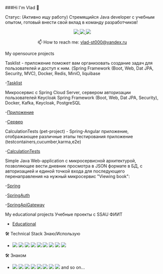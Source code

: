 ###Hi I'm Vlad 👋

Статус: (Активно ищу работу) Стремящийся Java developer с учебным опытом, готовый внести свой вклад в команду разработчиков!

<p align='center'>
   <a href="https://vk.com/nigrum_martii">
       <img src="https://img.shields.io/badge/VK-0077FF?style=for-the-badge&logo=vk&logoColor=WHITE"/>
   </a>
   <a href="https://join.skype.com/invite/NHeWyc6PyLNa">
       <img src="https://img.shields.io/badge/Skype-00AFF0?style=for-the-badge&logo=skype&logoColor=WHITE"/>
   </a>
   <a href="https://t.me/TaarMaan">
       <img src="https://img.shields.io/badge/Telegram-26A5E4?style=for-the-badge&logo=telegram&logoColor=WHITE"/>
   </a>
<p align='center'>
   📫 How to reach me: <a href='mailto:vlad-st000@yandex.ru'>vlad-st000@yandex.ru</a>
</p>

My opensource projects

Tasklist - приложение поможет вам организовать создание задач для пользователей и доступ к ним.
(Spring Framework (Boot, Web, Dat JPA, Security, MVC), Docker, Redis, MiniO, liquibase

-[Tasklist](https://github.com/TaarMaan/tasklist)

Микросервис с Spring Cloud Server, сервером авторизации пользователей Keycloak
Spring Framework (Boot, Web, Dat JPA, Security), Docker, Kafka, Keycloak, PostgreSQL

-[Приложение](https://github.com/TaarMaan/CompanyMicrosrvices)

-[Сервер](https://github.com/TaarMaan/Configuration)

CalculationTests (pet-project) - Spring-Angular приложение, отображающее различные этапы тестирования приложение (testcontainers,cucumber,karma,e2e)

-[CalculationTests](https://github.com/TaarMaan/CalculationTests)

Simple Java Web-application с микросервисной архитектурой, позволяющее вести дневник просмотра в JSON формате в БД, с авторизацией и единой точкой входа для последующего перенаправления на нужный микросервис "Viewing book": 

-[Spring](https://github.com/TaarMaan/Spring)

-[SpringAuth](https://github.com/TaarMaan/SpringAuth)

-[SpringApiGateway](https://github.com/TaarMaan/SpringApiGateway)


My educational projects
Учебные проекты с SSAU ФИИТ
- [Educational](https://github.com/TaarMaan/Magistr_Studies)


🛠 Technical Stack
Знаю/Использую
- <img src="https://img.shields.io/badge/Java-BLACK?style=for-the-badge&logo=Spring&logoColor=32CD32"/> <img src="https://img.shields.io/badge/PostgreSQL-BLACK?style=for-the-badge&logo=postgresql&logoColor=4169E1"/> <img src="https://img.shields.io/badge/Maven-BLACK?style=for-the-badge&logo=apachemaven&logoColor=FF0000"/> <img src="https://img.shields.io/badge/Docker-BLACK?style=for-the-badge&logo=docker&logoColor=2496ED"/> <img src="https://img.shields.io/badge/Spring Framework-BLACK?style=for-the-badge&logo=spring&logoColor=32CD32"/> <img src="https://img.shields.io/badge/Postman-BLACK?style=for-the-badge&logo=postman&logoColor=FF6C37"/> <img src="https://img.shields.io/badge/FlyWay-BLACK?style=for-the-badge&logo=flyway&logoColor=2496ED"/> <img src="https://img.shields.io/badge/LiquiBase-BLACK?style=for-the-badge&logo=liquibase&logoColor=2496ED"/> <img src="https://img.shields.io/badge/GitHub-BLACK?style=for-the-badge&logo=github&logoColor=WHITE"/>

🛠 Знаком
- <img src="https://img.shields.io/badge/HTML-BLACK?style=for-the-badge&logo=html5&logoColor=E34F26"/> <img src="https://img.shields.io/badge/CSS-BLACK?style=for-the-badge&logo=css3&logoColor=1572B6"/> <img src="https://img.shields.io/badge/GitHub-BLACK?style=for-the-badge&logo=github&logoColor=WHITE"/> <img src="https://img.shields.io/badge/Git-BLACK?style=for-the-badge&logo=git&logoColor=WHITE"/> <img src="https://img.shields.io/badge/Redis-BLACK?style=for-the-badge&logo=redis&logoColor=red"/> <img src="https://img.shields.io/badge/MiniO-BLACK?style=for-the-badge&logo=minio&logoColor=2496ED"/> <img src="https://img.shields.io/badge/Kubernetes-BLACK?style=for-the-badge&logo=kubernetes&logoColor=326CE5"/> <img src="https://img.shields.io/badge/JUint5-BLACK?style=for-the-badge&logo=junit5&logoColor=25A162"/>
and so on...


<div align="center" style="margin: 40px 0">
   <a href="https://github.com/TaarMaan/github-profile-views-counter"></a>
</div>
